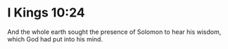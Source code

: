 # I Kings 10:24

And the whole earth sought the presence of Solomon to hear his wisdom, which God had put into his mind.
